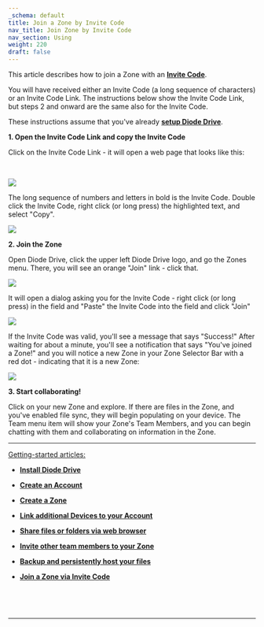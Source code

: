 ```yaml
---
_schema: default
title: Join a Zone by Invite Code
nav_title: Join Zone by Invite Code
nav_section: Using
weight: 220
draft: false
---
```

This article describes how to join a Zone with an <a href="https://app.docs.diode.io/docs/navigating/invite-codes/" target="_blank" rel="noopener"><strong>Invite Code</strong></a>.

You will have received either an Invite Code (a long sequence of characters) or an Invite Code Link. The instructions below show the Invite Code Link, but steps 2 and onward are the same also for the Invite Code.

These instructions assume that you've already <a href="https://app.docs.diode.io/docs/" target="_blank" rel="noopener"><strong>setup Diode Drive</strong></a>.

**1\. Open the Invite Code Link and copy the Invite Code**

Click on the Invite Code Link - it will open a web page that looks like this:

&nbsp;

![](https://files.helpdocs.io/qwk5dmv7m8/articles/uuj9ac8eqs/1650667986269/image.png)

The long sequence of numbers and letters in bold is the Invite Code. Double click the Invite Code, right click (or long press) the highlighted text, and select "Copy".

![](https://files.helpdocs.io/qwk5dmv7m8/articles/uuj9ac8eqs/1650668269716/image.png)

**2\. Join the Zone**

Open Diode Drive, click the upper left Diode Drive logo, and go the Zones menu. There, you will see an orange "Join" link - click that.

![](https://files.helpdocs.io/qwk5dmv7m8/articles/uuj9ac8eqs/1650668344829/image.png)

It will open a dialog asking you for the Invite Code - right click (or long press) in the field and "Paste" the Invite Code into the field and click "Join"

![](https://files.helpdocs.io/qwk5dmv7m8/articles/uuj9ac8eqs/1650668399029/image.png)

If the Invite Code was valid, you'll see a message that says "Success!" After waiting for about a minute, you'll see a notification that says "You've joined a Zone!" and you will notice a new Zone in your Zone Selector Bar with a red dot - indicating that it is a new Zone:

![](https://files.helpdocs.io/qwk5dmv7m8/articles/uuj9ac8eqs/1650668781280/image.png)

**3\. Start collaborating!**

Click on your new Zone and explore. If there are files in the Zone, and you've enabled file sync, they will begin populating on your device. The Team menu item will show your Zone's Team Members, and you can begin chatting with them and collaborating on information in the Zone.

---

<u>Getting-started articles:</u>

* <a href="https://app.docs.diode.io/docs/" target="_blank" rel="noopener"><strong>Install Diode Drive</strong></a>
* <a href="https://app.docs.diode.io/docs/navigating/getting-started/" target="_blank" rel="noopener"><strong>Create an Account</strong></a>
* <a href="https://app.docs.diode.io/docs/navigating/create-a-zone/" target="_blank" rel="noopener"><strong>Create a Zone</strong></a>
* <a href="https://app.docs.diode.io/docs/navigating/linked-devices/" target="_blank" rel="noopener"><strong>Link additional Devices to your Account</strong></a>
* <a href="https://app.docs.diode.io/docs/navigating/share-a-file-or-folder-via-web-browser/" target="_blank" rel="noopener"><strong>Share files or folders via web browser</strong></a>
* <a href="https://app.docs.diode.io/docs/navigating/add-a-team-member-or-additional-device/" target="_blank" rel="noopener"><strong>Invite other team members to your Zone</strong></a>
* <a href="https://app.docs.diode.io/docs/navigating/backup-your-confidential-files/" target="_blank" rel="noopener"><strong>Backup and persistently host your files</strong></a>
* <a href="https://app.docs.diode.io/docs/navigating/join-a-zone-by-invite-code/" target="_blank" rel="noopener"><strong>Join a Zone via Invite Code</strong></a>

  &nbsp;

  &nbsp;

---

&nbsp;